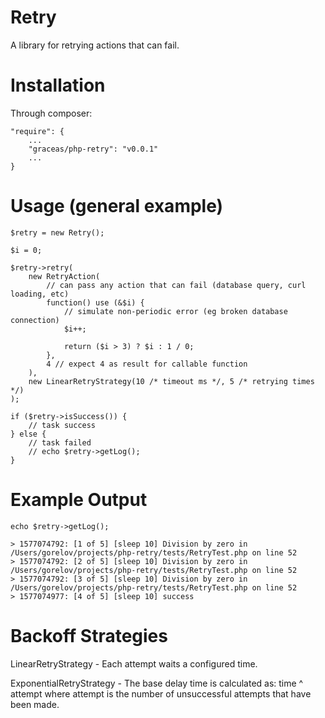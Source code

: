 Retry
=====

A library for retrying actions that can fail.

Installation
============

Through composer:

    "require": {
        ...
        "graceas/php-retry": "v0.0.1"
        ...
    }

Usage (general example)
=======================

    $retry = new Retry();
    
    $i = 0;

    $retry->retry(
        new RetryAction(
            // can pass any action that can fail (database query, curl loading, etc)
            function() use (&$i) {
                // simulate non-periodic error (eg broken database connection)
                $i++;

                return ($i > 3) ? $i : 1 / 0;
            },
            4 // expect 4 as result for callable function
        ),
        new LinearRetryStrategy(10 /* timeout ms */, 5 /* retrying times */)
    );

    if ($retry->isSuccess()) {
        // task success
    } else {
        // task failed
        // echo $retry->getLog();
    }

Example Output
==============

    echo $retry->getLog();

    > 1577074792: [1 of 5] [sleep 10] Division by zero in /Users/gorelov/projects/php-retry/tests/RetryTest.php on line 52
    > 1577074792: [2 of 5] [sleep 10] Division by zero in /Users/gorelov/projects/php-retry/tests/RetryTest.php on line 52
    > 1577074792: [3 of 5] [sleep 10] Division by zero in /Users/gorelov/projects/php-retry/tests/RetryTest.php on line 52
    > 1577074977: [4 of 5] [sleep 10] success

Backoff Strategies
==================

LinearRetryStrategy -
Each attempt waits a configured time.

ExponentialRetryStrategy - 
The base delay time is calculated as: time ^ attempt
where attempt is the number of unsuccessful attempts that have been made.
